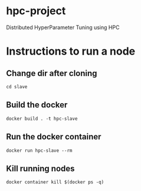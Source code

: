 # hpc-project
Distributed HyperParameter Tuning using HPC

# Instructions to run a node

## Change dir after cloning
```cd slave```

## Build the docker
```docker build . -t hpc-slave```

## Run the docker container
```docker run hpc-slave --rm ```

## Kill running nodes 
```docker container kill $(docker ps -q)```